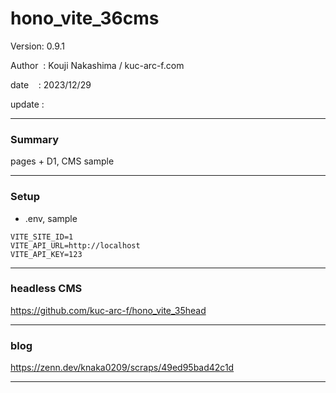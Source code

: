 ﻿# hono_vite_36cms

 Version: 0.9.1

 Author  : Kouji Nakashima / kuc-arc-f.com

 date    : 2023/12/29

 update  :
***
### Summary

pages + D1, CMS sample

***
### Setup

* .env, sample

```
VITE_SITE_ID=1
VITE_API_URL=http://localhost
VITE_API_KEY=123
```

***
### headless CMS

https://github.com/kuc-arc-f/hono_vite_35head

***
### blog 

https://zenn.dev/knaka0209/scraps/49ed95bad42c1d

***

